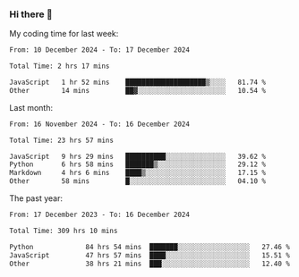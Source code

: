 ### Hi there 👋

My coding time for last week:

<!--START_SECTION:week-->

```txt
From: 10 December 2024 - To: 17 December 2024

Total Time: 2 hrs 17 mins

JavaScript   1 hr 52 mins    ████████████████████▒░░░░   81.74 %
Other        14 mins         ██▓░░░░░░░░░░░░░░░░░░░░░░   10.54 %
```

<!--END_SECTION:week-->

Last month:

<!--START_SECTION:month-->

```txt
From: 16 November 2024 - To: 16 December 2024

Total Time: 23 hrs 57 mins

JavaScript   9 hrs 29 mins   ██████████░░░░░░░░░░░░░░░   39.62 %
Python       6 hrs 58 mins   ███████▒░░░░░░░░░░░░░░░░░   29.12 %
Markdown     4 hrs 6 mins    ████▒░░░░░░░░░░░░░░░░░░░░   17.15 %
Other        58 mins         █░░░░░░░░░░░░░░░░░░░░░░░░   04.10 %
```

<!--END_SECTION:month-->

The past year:

<!--START_SECTION:year-->

```txt
From: 17 December 2023 - To: 16 December 2024

Total Time: 309 hrs 10 mins

Python             84 hrs 54 mins  ███████░░░░░░░░░░░░░░░░░░   27.46 %
JavaScript         47 hrs 57 mins  ████░░░░░░░░░░░░░░░░░░░░░   15.51 %
Other              38 hrs 21 mins  ███░░░░░░░░░░░░░░░░░░░░░░   12.40 %
```

<!--END_SECTION:year-->
